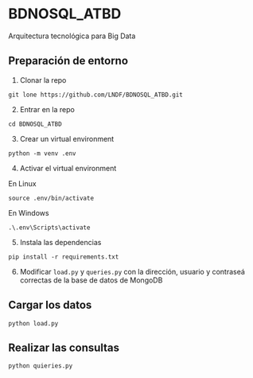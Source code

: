 # BDNOSQL_ATBD
Arquitectura tecnológica para Big Data

## Preparación de entorno
1. Clonar la repo
```
git lone https://github.com/LNDF/BDNOSQL_ATBD.git
```
2. Entrar en la repo
```
cd BDNOSQL_ATBD
```
3. Crear un virtual environment
```
python -m venv .env
```
4. Activar el virtual environment

En Linux
```
source .env/bin/activate
```
En Windows
```
.\.env\Scripts\activate
```
5. Instala las dependencias
```
pip install -r requirements.txt
```
6. Modificar `load.py` y `queries.py` con la dirección, usuario y contraseá correctas de la base de datos de MongoDB
## Cargar los datos
```
python load.py
```
## Realizar las consultas
```
python quieries.py
```